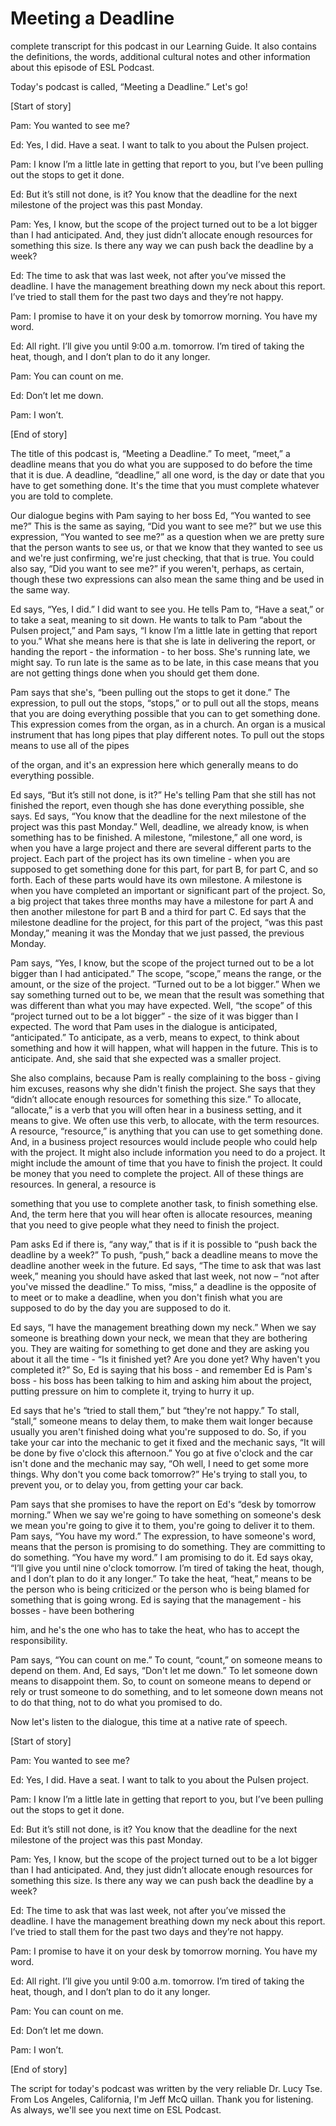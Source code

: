 # Meeting a Deadline

complete transcript for this podcast in our Learning Guide.  It also contains the definitions, the words, additional cultural notes and other information about this episode of ESL Podcast.

Today's podcast is called, “Meeting a Deadline.”  Let's go!

[Start of story]

Pam:  You wanted to see me?

Ed:  Yes, I did.  Have a seat.  I want to talk to you about the Pulsen project.

Pam:  I know I’m a little late in getting that report to you, but I’ve been pulling out the stops to get it done.

Ed:  But it’s still not done, is it?   You know that the deadline for the next milestone of the project was this past Monday.

Pam:  Yes, I know, but the scope of the project turned out to be a lot bigger than I had anticipated.  And, they just didn’t allocate enough resources for something this size.  Is there any way we can push back the deadline by a week?

Ed:  The time to ask that was last week, not after you’ve missed the deadline.  I have the management breathing down my neck about this report.  I’ve tried to stall them for the past two days and they’re not happy.

Pam:  I promise to have it on your desk by tomorrow morning.  You have my word.

 Ed:  All right.  I’ll give you until 9:00 a.m. tomorrow.  I’m tired of taking the heat, though, and I don’t plan to do it any longer.

Pam:  You can count on me.

Ed:  Don’t let me down.

Pam:  I won’t.

[End of story]

The title of this podcast is, “Meeting a Deadline.”  To meet, “meet,” a deadline means that you do what you are supposed to do before the time that it is due.  A deadline, “deadline,” all one word, is the day or date that you have to get something done.  It's the time that you must complete whatever you are told to complete.

Our dialogue begins with Pam saying to her boss Ed, “You wanted to see me?” This is the same as saying, “Did you want to see me?” but we use this expression, “You wanted to see me?” as a question when we are pretty sure that the person wants to see us, or that we know that they wanted to see us and we're just confirming, we're just checking, that that is true.  You could also say, “Did you want to see me?” if you weren't, perhaps, as certain, though these two expressions can also mean the same thing and be used in the same way.

Ed says, “Yes, I did.”  I did want to see you.  He tells Pam to, “Have a seat,” or to take a seat, meaning to sit down.  He wants to talk to Pam “about the Pulsen project,” and Pam says, “I know I’m a little late in getting that report to you.” What she means here is that she is late in delivering the report, or handing the report - the information - to her boss.  She's running late, we might say.  To run late is the same as to be late, in this case means that you are not getting things done when you should get them done.

Pam says that she's, “been pulling out the stops to get it done.”  The expression, to pull out the stops, “stops,” or to pull out all the stops, means that you are doing everything possible that you can to get something done.  This expression comes from the organ, as in a church.  An organ is a musical instrument that has long pipes that play different notes.  To pull out the stops means to use all of the pipes

 of the organ, and it's an expression here which generally means to do everything possible.

Ed says, “But it’s still not done, is it?”  He's telling Pam that she still has not finished the report, even though she has done everything possible, she says.  Ed says, “You know that the deadline for the next milestone of the project was this past Monday.”  Well, deadline, we already know, is when something has to be finished.  A milestone, “milestone,” all one word, is when you have a large project and there are several different parts to the project.  Each part of the project has its own timeline - when you are supposed to get something done for this part, for part B, for part C, and so forth.  Each of these parts would have its own milestone.  A milestone is when you have completed an important or significant part of the project.  So, a big project that takes three months may have a milestone for part A and then another milestone for part B and a third for part C. Ed says that the milestone deadline for the project, for this part of the project, “was this past Monday,” meaning it was the Monday that we just passed, the previous Monday.

Pam says, “Yes, I know, but the scope of the project turned out to be a lot bigger than I had anticipated.”  The scope, “scope,” means the range, or the amount, or the size of the project.  “Turned out to be a lot bigger.” When we say something turned out to be, we mean that the result was something that was different than what you may have expected.  Well, “the scope” of this “project turned out to be a lot bigger” - the size of it was bigger than I expected.  The word that Pam uses in the dialogue is anticipated, “anticipated.”  To anticipate, as a verb, means to expect, to think about something and how it will happen, what will happen in the future.  This is to anticipate.  And, she said that she expected was a smaller project.

She also complains, because Pam is really complaining to the boss - giving him excuses, reasons why she didn't finish the project.  She says that they “didn’t allocate enough resources for something this size.”  To allocate, “allocate,” is a verb that you will often hear in a business setting, and it means to give.  We often use this verb, to allocate, with the term resources.  A resource, “resource,” is anything that you can use to get something done.  And, in a business project resources would include people who could help with the project.  It might also include information you need to do a project.  It might include the amount of time that you have to finish the project.  It could be money that you need to complete the project.  All of these things are resources.  In general, a resource is

 something that you use to complete another task, to finish something else.  And, the term here that you will hear often is allocate resources, meaning that you need to give people what they need to finish the project.

Pam asks Ed if there is, “any way,” that is if it is possible to “push back the deadline by a week?”  To push, “push,” back a deadline means to move the deadline another week in the future.  Ed says, “The time to ask that was last week,” meaning you should have asked that last week, not now – “not after you've missed the deadline.”  To miss, “miss,” a deadline is the opposite of to meet or to make a deadline, when you don't finish what you are supposed to do by the day you are supposed to do it.

Ed says, “I have the management breathing down my neck.”  When we say someone is breathing down your neck, we mean that they are bothering you. They are waiting for something to get done and they are asking you about it all the time - “Is it finished yet?  Are you done yet?  Why haven't you completed it?” So, Ed is saying that his boss - and remember Ed is Pam's boss - his boss has been talking to him and asking him about the project, putting pressure on him to complete it, trying to hurry it up.

Ed says that he's “tried to stall them,” but “they're not happy.”  To stall, “stall,” someone means to delay them, to make them wait longer because usually you aren't finished doing what you're supposed to do.  So, if you take your car into the mechanic to get it fixed and the mechanic says, “It will be done by five o'clock this afternoon.”  You go at five o'clock and the car isn't done and the mechanic may say, “Oh well, I need to get some more things.  Why don't you come back tomorrow?” He's trying to stall you, to prevent you, or to delay you, from getting your car back.

Pam says that she promises to have the report on Ed's “desk by tomorrow morning.”  When we say we're going to have something on someone's desk we mean you're going to give it to them, you're going to deliver it to them.  Pam says, “You have my word.”  The expression, to have someone's word, means that the person is promising to do something.  They are committing to do something.  “You have my word.”  I am promising to do it.  Ed says okay, “I’ll give you until nine o'clock tomorrow.  I’m tired of taking the heat, though, and I don’t plan to do it any longer.”  To take the heat, “heat,” means to be the person who is being criticized or the person who is being blamed for something that is going wrong.  Ed is saying that the management - his bosses - have been bothering

 him, and he's the one who has to take the heat, who has to accept the responsibility.

Pam says, “You can count on me.”  To count, “count,” on someone means to depend on them.  And, Ed says, “Don't let me down.”  To let someone down means to disappoint them.  So, to count on someone means to depend or rely or trust someone to do something, and to let someone down means not to do that thing, not to do what you promised to do.

Now let's listen to the dialogue, this time at a native rate of speech.

[Start of story]

Pam:  You wanted to see me?

Ed:  Yes, I did.  Have a seat.  I want to talk to you about the Pulsen project.

Pam:  I know I’m a little late in getting that report to you, but I’ve been pulling out the stops to get it done.

Ed:  But it’s still not done, is it?   You know that the deadline for the next milestone of the project was this past Monday.

Pam:  Yes, I know, but the scope of the project turned out to be a lot bigger than I had anticipated.  And, they just didn’t allocate enough resources for something this size.  Is there any way we can push back the deadline by a week?

Ed:  The time to ask that was last week, not after you’ve missed the deadline.  I have the management breathing down my neck about this report.  I’ve tried to stall them for the past two days and they’re not happy.

Pam:  I promise to have it on your desk by tomorrow morning.  You have my word.

Ed:  All right.  I’ll give you until 9:00 a.m. tomorrow.  I’m tired of taking the heat, though, and I don’t plan to do it any longer.

Pam:  You can count on me.

 Ed:  Don’t let me down.

Pam:  I won’t.

[End of story]

The script for today's podcast was written by the very reliable Dr. Lucy Tse. From Los Angeles, California, I'm Jeff McQ uillan.  Thank you for listening.  As always, we'll see you next time on ESL Podcast.



